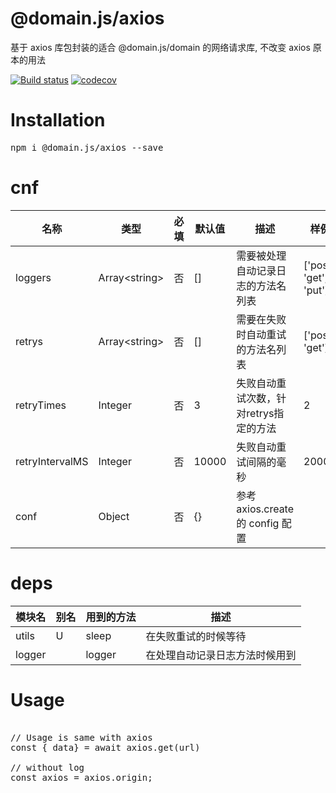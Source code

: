 # @domain.js/axios
基于 axios 库包封装的适合 @domain.js/domain 的网络请求库, 不改变 axios 原本的用法

[![Build status](https://travis-ci.com/domain-js/axios.svg?branch=master)](https://travis-ci.org/domain-js/axios)
[![codecov](https://codecov.io/gh/domain-js/axios/branch/master/graph/badge.svg)](https://codecov.io/gh/domain-js/axios)

# Installation
<pre>npm i @domain.js/axios --save</pre>

# cnf
|名称|类型|必填|默认值|描述|样例|
|----|----|----|------|----|----|
|loggers|Array&lt;string&gt;|否|[]|需要被处理自动记录日志的方法名列表|['post', 'get', 'put']|
|retrys|Array&lt;string&gt;|否|[]|需要在失败时自动重试的方法名列表|['post', 'get']|
|retryTimes|Integer|否|3|失败自动重试次数，针对retrys指定的方法|2|
|retryIntervalMS|Integer|否|10000|失败自动重试间隔的毫秒|2000|
|conf|Object|否|{}|参考 axios.create 的 config 配置| |

# deps
| 模块名 | 别名 | 用到的方法 | 描述 |
| ------ | ---- | ---------- | ---- |
| utils | U | sleep | 在失败重试的时候等待 |
| logger | | logger | 在处理自动记录日志方法时候用到 |


# Usage
<pre>

// Usage is same with axios
const { data} = await axios.get(url)

// without log
const axios = axios.origin;
</pre>
